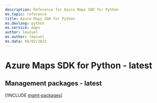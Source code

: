 ```yaml
---
description: Reference for Azure Maps SDK for Python
ms.topic: reference
title: Azure Maps SDK for Python
ms.devlang: python
ms.service: maps
author: lmazuel
ms.author: lmazuel
ms.data: 09/02/2022
---
```

# Azure Maps SDK for Python - latest

## Management packages - latest
[!INCLUDE [mgmt-packages](maps-mgmt-index.md)]